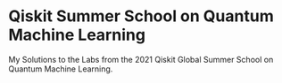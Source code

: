 # Qiskit Summer School on Quantum Machine Learning
My Solutions to the Labs from the 2021 Qiskit Global Summer School on Quantum Machine Learning.
